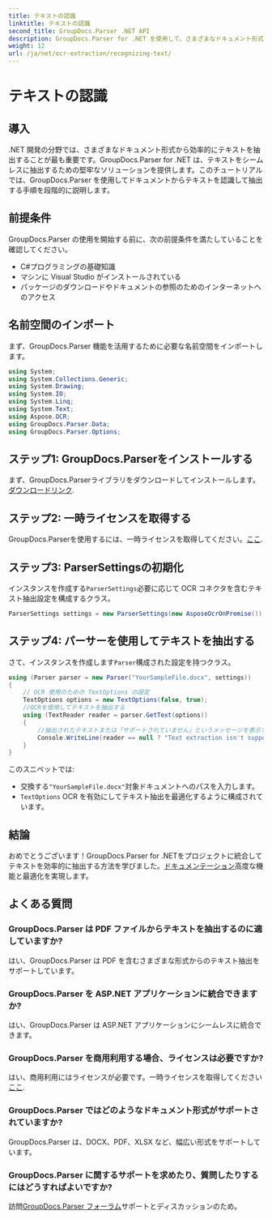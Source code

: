 ```yaml
---
title: テキストの認識
linktitle: テキストの認識
second_title: GroupDocs.Parser .NET API
description: GroupDocs.Parser for .NET を使用して、さまざまなドキュメント形式からテキストを効率的に抽出します。簡単な統合と強力な OCR 機能を備えています。
weight: 12
url: /ja/net/ocr-extraction/recognizing-text/
---
```


# テキストの認識

## 導入
.NET 開発の分野では、さまざまなドキュメント形式から効率的にテキストを抽出することが最も重要です。GroupDocs.Parser for .NET は、テキストをシームレスに抽出するための堅牢なソリューションを提供します。このチュートリアルでは、GroupDocs.Parser を使用してドキュメントからテキストを認識して抽出する手順を段階的に説明します。
## 前提条件
GroupDocs.Parser の使用を開始する前に、次の前提条件を満たしていることを確認してください。
- C#プログラミングの基礎知識
- マシンに Visual Studio がインストールされている
- パッケージのダウンロードやドキュメントの参照のためのインターネットへのアクセス

## 名前空間のインポート
まず、GroupDocs.Parser 機能を活用するために必要な名前空間をインポートします。
```csharp
using System;
using System.Collections.Generic;
using System.Drawing;
using System.IO;
using System.Linq;
using System.Text;
using Aspose.OCR;
using GroupDocs.Parser.Data;
using GroupDocs.Parser.Options;
```
## ステップ1: GroupDocs.Parserをインストールする
まず、GroupDocs.Parserライブラリをダウンロードしてインストールします。[ダウンロードリンク](https://releases.groupdocs.com/parser/net/).
## ステップ2: 一時ライセンスを取得する
GroupDocs.Parserを使用するには、一時ライセンスを取得してください。[ここ](https://purchase.groupdocs.com/temporary-license/).
## ステップ3: ParserSettingsの初期化
インスタンスを作成する`ParserSettings`必要に応じて OCR コネクタを含むテキスト抽出設定を構成するクラス。
```csharp
ParserSettings settings = new ParserSettings(new AsposeOcrOnPremise());
```
## ステップ4: パーサーを使用してテキストを抽出する
さて、インスタンスを作成します`Parser`構成された設定を持つクラス。
```csharp
using (Parser parser = new Parser("YourSampleFile.docx", settings))
{
    // OCR 使用のための TextOptions の設定
    TextOptions options = new TextOptions(false, true);
    //OCRを使用してテキストを抽出する
    using (TextReader reader = parser.GetText(options))
    {
        //抽出されたテキストまたは「サポートされていません」というメッセージを表示する
        Console.WriteLine(reader == null ? "Text extraction isn't supported" : reader.ReadToEnd());
    }
}
```
このスニペットでは:
- 交換する`"YourSampleFile.docx"`対象ドキュメントへのパスを入力します。
- `TextOptions` OCR を有効にしてテキスト抽出を最適化するように構成されています。

## 結論
おめでとうございます！GroupDocs.Parser for .NETをプロジェクトに統合してテキストを効率的に抽出する方法を学びました。[ドキュメンテーション](https://tutorials.groupdocs.com/parser/net/)高度な機能と最適化を実現します。

## よくある質問
### GroupDocs.Parser は PDF ファイルからテキストを抽出するのに適していますか?
はい、GroupDocs.Parser は PDF を含むさまざまな形式からのテキスト抽出をサポートしています。
### GroupDocs.Parser を ASP.NET アプリケーションに統合できますか?
はい、GroupDocs.Parser は ASP.NET アプリケーションにシームレスに統合できます。
### GroupDocs.Parser を商用利用する場合、ライセンスは必要ですか?
はい、商用利用にはライセンスが必要です。一時ライセンスを取得してください[ここ](https://purchase.groupdocs.com/temporary-license/).
### GroupDocs.Parser ではどのようなドキュメント形式がサポートされていますか?
GroupDocs.Parser は、DOCX、PDF、XLSX など、幅広い形式をサポートしています。
### GroupDocs.Parser に関するサポートを求めたり、質問したりするにはどうすればよいですか?
訪問[GroupDocs.Parser フォーラム](https://forum.groupdocs.com/c/parser/17)サポートとディスカッションのため。